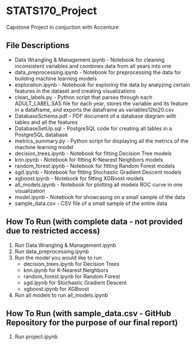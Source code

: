 # STATS170_Project
Capstone Project in conjuction with Accenture

## File Descriptions
- Data Wrangling & Management.ipynb - Notebook for cleaning inconsistent variables and combines data from all years into one
- data_preprocessing.ipynb - Notebook for preprocessing the data for building machine learning models
- exploration.ipynb - Notebook for exploring the data by analyzing certain features in the dataset and creating visualizations
- clean_labels.py - Python script that parses through each ADULT_LABEL.SAS file for each year, stores the variable and its feature in a dataframe, and exports the dataframe as variables12to20.csv
- DatabaseSchema.pdf - PDF document of a database diagram with tables and all the features
- DatabaseSetUp.sql - PostgreSQL code for creating all tables in a PostgreSQL database
- metrics_summary.py - Python script for displaying all the metrics of the machine learning model
- decision_trees.ipynb - Notebook for fitting Decision Tree models
- knn.ipynb - Notebook for fitting K-Nearest Neighbors models
- random_forest.ipynb - Notebook for fitting Random Forest models
- sgd.ipynb - Notebook for fitting Stochastic Gradient Descent models
- xgboost.ipynb - Notebook for fitting XGBoost models
- all_models.ipynb - Notebook for plotting all models ROC curve in one visualization
- model.ipynb - Notebook for showcasing on a small sample of the data
- sample_data.csv - CSV file of a small sample of the entire data

## How To Run (with complete data - not provided due to restricted access)
1. Run Data Wrangling & Management.ipynb
2. Run data_preprocessing.ipynb
3. Run the model you would like to run
    - decision_trees.ipynb for Decision Trees
    - knn.ipynb for K-Nearest Neighbors
    - random_forest.ipynb for Random Forest
    - sgd.ipynb for Stochastic Gradient Descent
    - xgboost.ipynb for XGBoost
4. Run all models to run all_models.ipynb

## How To Run (with sample_data.csv - GitHub Repository for the purpose of our final report)
1. Run project.ipynb
